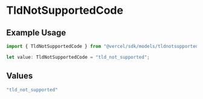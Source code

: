 # TldNotSupportedCode

## Example Usage

```typescript
import { TldNotSupportedCode } from "@vercel/sdk/models/tldnotsupported.js";

let value: TldNotSupportedCode = "tld_not_supported";
```

## Values

```typescript
"tld_not_supported"
```